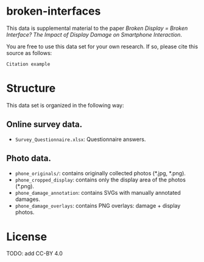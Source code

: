 # broken-interfaces

This data is supplemental material to the paper *Broken Display = Broken 
Interface? The Impact of Display Damage on Smartphone Interaction*. 

You are free to use this data set for your own research. If so, please 
cite this source as follows:

	Citation example 


# Structure

This data set is organized in the following way: 

## Online survey data.

* `Survey_Questionnaire.xlsx`: Questionnaire answers.


## Photo data.

* `phone_originals/`: contains originally collected photos (*.jpg, *.png).
* `phone_cropped_display`: contains only the display area of the photos (*.png).
* `phone_damage_annotation`: contains SVGs with manually annotated damages.
* `phone_damage_overlays`: contains PNG overlays: damage + display photos.


# License

TODO: add CC-BY 4.0 

